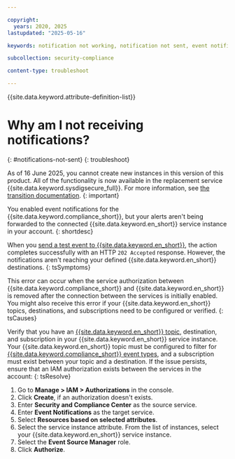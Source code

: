 ```yaml
---

copyright:
  years: 2020, 2025
lastupdated: "2025-05-16"

keywords: notification not working, notification not sent, event notifications

subcollection: security-compliance

content-type: troubleshoot

---
```


{{site.data.keyword.attribute-definition-list}}

# Why am I not receiving notifications?
{: #notifications-not-sent}
{: troubleshoot}



As of 16 June 2025, you cannot create new instances in this version of this product. All of the functionality is now available in the replacement service {{site.data.keyword.sysdigsecure_full}}. For more information, see [the transition documentation](/docs/security-compliance?topic=security-compliance-scc-transition). 
{: important}


You enabled event notifications for the {{site.data.keyword.compliance_short}}, but your alerts aren't being forwarded to the connected {{site.data.keyword.en_short}} service instance in your account.
{: shortdesc}

When you [send a test event to {{site.data.keyword.en_short}}](/docs/security-compliance?topic=security-compliance-event-notifications#event-notifications-test-ui), the action completes successfully with an HTTP `202 Accepted` response. However, the notifications aren't reaching your defined {{site.data.keyword.en_short}} destinations.
{: tsSymptoms}

This error can occur when the service authorization between {{site.data.keyword.compliance_short}} and {{site.data.keyword.en_short}} is removed after the connection between the services is initially enabled. You might also receive this error if your {{site.data.keyword.en_short}} topics, destinations, and subscriptions need to be configured or verified.
{: tsCauses}

Verify that you have an [{{site.data.keyword.en_short}} topic](/docs/event-notifications?topic=event-notifications-en-create-en-topic), destination, and subscription in your {{site.data.keyword.en_short}} service instance. Your {{site.data.keyword.en_short}} topic must be configured to filter for [{{site.data.keyword.compliance_short}} event types](/docs/security-compliance?topic=security-compliance-event-notifications#event-notifications-list), and a subscription must exist between your topic and a destination. If the issue persists, ensure that an IAM authorization exists between the services in the account:
{: tsResolve}

1. Go to **Manage > IAM > Authorizations** in the console.
2. Click **Create**, if an authorization doesn't exists.
3. Enter **Security and Compliance Center** as the source service.
4. Enter **Event Notifications** as the target service.
5. Select **Resources based on selected attributes**.
6. Select the service instance attribute. From the list of instances, select your {{site.data.keyword.en_short}} service instance.
7. Select the **Event Source Manager** role.
8. Click **Authorize**.
